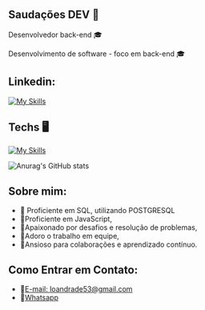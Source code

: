  ## Saudações DEV :tada:

Desenvolvedor back-end :mortar_board:


Desenvolvimento de software - foco em back-end :mortar_board:

## Linkedin:
[![My Skills](https://skillicons.dev/icons?i=linkedin)](https://www.linkedin.com/in/l%C3%A9o-cardoso-de-andrade-814988251/) 


## Techs  :desktop_computer:

[![My Skills](https://skillicons.dev/icons?i=html,js,ts,nodejs,supabase,postgres,git)](https://skillicons.dev)

![Anurag's GitHub stats](https://github-readme-stats.vercel.app/api?username=anuraghazra&theme=dark&show_icons=true)


## Sobre mim: 

- :pushpin: Proficiente em SQL, utilizando POSTGRESQL
- :pushpin:Proficiente em JavaScript,
- :pushpin:Apaixonado por desafios e resolução de problemas,
- :pushpin:Adoro o trabalho em equipe,
- :pushpin:Ansioso para colaborações e aprendizado contínuo.




## Como Entrar em Contato: 

- :email:[E-mail: loandrade53@gmail.com](mailto:loandrade53@gmail.com)
- 	:calling:[Whatsapp](https://wa.me/5521980652513)



<!--
**LeooAndrade/LeooAndrade** is a ✨ _special_ ✨ repository because its `README.md` (this file) appears on your GitHub profile.

Here are some ideas to get you started:

- 🔭 I’m currently working on ...
- 🌱 I’m currently learning ...
- 👯 I’m looking to collaborate on ...
- 🤔 I’m looking for help with ...
- 💬 Ask me about ...
- 📫 How to reach me: ...
- 😄 Pronouns: ...
- ⚡ Fun fact: ...
-->

